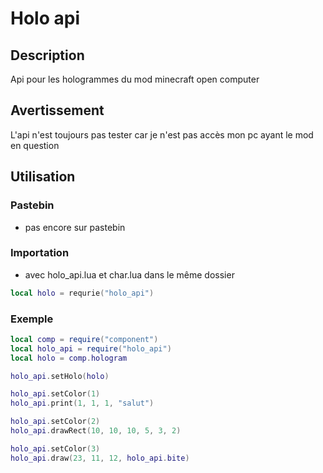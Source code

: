 # Holo api

## Description
Api pour les hologrammes du mod minecraft open computer

## Avertissement
L'api n'est toujours pas tester car je n'est pas accès mon pc ayant le mod en question

## Utilisation
### Pastebin
* pas encore sur pastebin

### Importation
* avec holo_api.lua et char.lua dans le même dossier
```lua
local holo = requrie("holo_api")
```

### Exemple
```lua
local comp = require("component")
local holo_api = require("holo_api")
local holo = comp.hologram

holo_api.setHolo(holo)

holo_api.setColor(1)
holo_api.print(1, 1, 1, "salut")

holo_api.setColor(2)
holo_api.drawRect(10, 10, 10, 5, 3, 2)

holo_api.setColor(3)
holo_api.draw(23, 11, 12, holo_api.bite)
```
